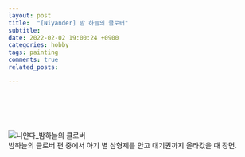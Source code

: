 ```yaml
---
layout: post
title:  "[Niyander] 밤 하늘의 클로버" 
subtitle:
date: 2022-02-02 19:00:24 +0900
categories: hobby
tags: painting
comments: true
related_posts:

---
```


### <br/>
<br/>

![니얀다_밤하늘의 클로버](https://github.com/wookikim95/wookikim95.github.io/blob/main/assets/img/hobby/painting/Niyander_2022-02-02.png?raw=true)
<br/>
밤하늘의 클로버 편 중에서 아기 별 삼형제를 안고 대기권까지 올라갔을 때 장면.